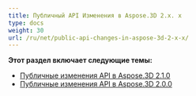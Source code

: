 ```yaml
---
title: Публичный API Изменения в Aspose.3D 2.x. x
type: docs
weight: 30
url: /ru/net/public-api-changes-in-aspose-3d-2-x-x/
---
```

**Этот раздел включает следующие темы:**
- [Публичные изменения API в Aspose.3D 2.1.0](/3d/ru/net/public-api-changes-in-aspose-3d-2-1-0-html/)
- [Публичные изменения API в Aspose.3D 2.0.0](/3d/ru/net/public-api-changes-in-aspose-3d-2-0-0-html/)
